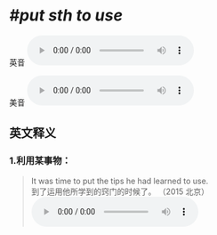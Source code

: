 # ***\#put sth to use*** 
英音
<audio src="./media/put sth to use1_AAC.aac" controls="controls"></audio>

美音
<audio src="./media/put sth to use2_AAC.aac" controls="controls"></audio>



  

英文释义
---
### 1.**利用某事物：**  

 > It was time to put the tips he had learned to use.  
 > 到了运用他所学到的窍门的时候了。  （2015 北京）  
<audio src="./media/use19.aac" controls="controls"></audio>


